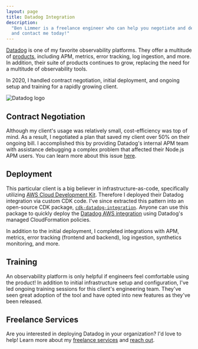 ```yaml
---
layout: page
title: Datadog Integration
description:
  "Ben Limmer is a freelance engineer who can help you negotiate and deploy Datadog for your organization. Learn more
  and contact me today!"
---
```


[Datadog](https://datadoghq.com) is one of my favorite observability platforms. They offer a multitude of
[products](https://www.datadoghq.com/product/), including APM, metrics, error tracking, log ingestion, and more. In
addition, their suite of products continues to grow, replacing the need for a multitude of observability tools.

In 2020, I handled contract negotiation, initial deployment, and ongoing setup and training for a rapidly growing
client.

<div class='center mt-5 mb-5'>
  <img src="{{ site.base_url }}/{% ministamp _images/portfolio/freelance/datadog-integration/datadog-logo.svg assets/images/pages/portfolio/freelance/datadog-integration/datadog-logo.svg %}" style='max-width: 40%' alt='Datadog logo'>
</div>

## Contract Negotiation

Although my client's usage was relatively small, cost-efficiency was top of mind. As a result, I negotiated a plan that
saved my client over 50% on their ongoing bill. I accomplished this by providing Datadog's internal APM team with
assistance debugging a complex problem that affected their Node.js APM users. You can learn more about this issue
[here](https://github.com/DataDog/dd-trace-js/issues/1095).

## Deployment

This particular client is a big believer in infrastructure-as-code, specifically utilizing
[AWS Cloud Development Kit](https://aws.amazon.com/cdk/). Therefore I deployed their Datadog integration via custom CDK
code. I've since extracted this pattern into an open-source CDK package,
[`cdk-datadog-integration`](https://github.com/blimmer/cdk-datadog-integration). Anyone can use this package to quickly
deploy the
[Datadog AWS integration](https://docs.datadoghq.com/integrations/amazon_web_services/?tab=roledelegation#setup) using
Datadog's managed CloudFormation policies.

In addition to the initial deployment, I completed integrations with APM, metrics, error tracking (frontend and
backend), log ingestion, synthetics monitoring, and more.

## Training

An observability platform is only helpful if engineers feel comfortable using the product! In addition to initial
infrastructure setup and configuration, I've led ongoing training sessions for this client's engineering team. They've
seen great adoption of the tool and have opted into new features as they've been released.

## Freelance Services

Are you interested in deploying Datadog in your organization? I'd love to help! Learn more about my
[freelance services](/freelance) and [reach out](/freelance/contact).
